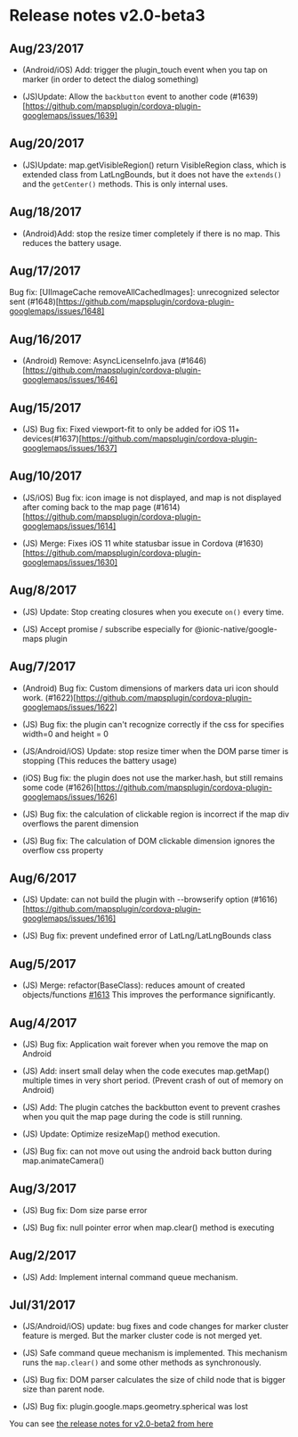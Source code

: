 # Release notes v2.0-beta3

## Aug/23/2017

- (Android/iOS) Add: trigger the plugin_touch event when you tap on marker (in order to detect the dialog something)

- (JS)Update: Allow the `backbutton` event to another code (#1639)[https://github.com/mapsplugin/cordova-plugin-googlemaps/issues/1639]

## Aug/20/2017

- (JS)Update: map.getVisibleRegion() return VisibleRegion class, which is extended class from LatLngBounds, but it does not have the `extends()` and the `getCenter()` methods.
  This is only internal uses.

## Aug/18/2017

- (Android)Add: stop the resize timer completely if there is no map. This reduces the battery usage.

## Aug/17/2017

Bug fix: [UIImageCache removeAllCachedImages]: unrecognized selector sent (#1648)[https://github.com/mapsplugin/cordova-plugin-googlemaps/issues/1648]

## Aug/16/2017

- (Android) Remove: AsyncLicenseInfo.java (#1646)[https://github.com/mapsplugin/cordova-plugin-googlemaps/issues/1646]

## Aug/15/2017

- (JS) Bug fix: Fixed viewport-fit to only be added for iOS 11+ devices(#1637)[https://github.com/mapsplugin/cordova-plugin-googlemaps/issues/1637]

## Aug/10/2017

- (JS/iOS) Bug fix: icon image is not displayed, and map is not displayed after coming back to the map page (#1614)[https://github.com/mapsplugin/cordova-plugin-googlemaps/issues/1614]

- (JS) Merge: Fixes iOS 11 white statusbar issue in Cordova (#1630)[https://github.com/mapsplugin/cordova-plugin-googlemaps/issues/1630]


## Aug/8/2017

- (JS) Update: Stop creating closures when you execute `on()` every time.

- (JS) Accept promise / subscribe especially for @ionic-native/google-maps plugin

## Aug/7/2017

- (Android) Bug fix: Custom dimensions of markers data uri icon should work. (#1622)[https://github.com/mapsplugin/cordova-plugin-googlemaps/issues/1622]

- (JS) Bug fix: the plugin can't recognize correctly if the css for <body> specifies width=0 and height = 0

- (JS/Android/iOS) Update: stop resize timer when the DOM parse timer is stopping (This reduces the battery usage)

- (iOS) Bug fix: the plugin does not use the marker.hash, but still remains some code (#1626)[https://github.com/mapsplugin/cordova-plugin-googlemaps/issues/1626]

- (JS) Bug fix: the calculation of clickable region is incorrect if the map div overflows the parent dimension

- (JS) Bug fix: The calculation of DOM clickable dimension ignores the overflow css property


## Aug/6/2017

- (JS) Update: can not build the plugin with --browserify option (#1616)[https://github.com/mapsplugin/cordova-plugin-googlemaps/issues/1616]

- (JS) Bug fix: prevent undefined error of LatLng/LatLngBounds class

## Aug/5/2017

- (JS) Merge: refactor(BaseClass): reduces amount of created objects/functions [#1613](https://github.com/mapsplugin/cordova-plugin-googlemaps/pull/1613)
  This improves the performance significantly.

## Aug/4/2017

- (JS) Bug fix: Application wait forever when you remove the map on Android

- (JS) Add: insert small delay when the code executes map.getMap() multiple times in very short period.
  (Prevent crash of out of memory on Android)

- (JS) Add: The plugin catches the backbutton event to prevent crashes when you quit the map page during the code is still running.

- (JS) Update: Optimize resizeMap() method execution.

- (JS) Bug fix: can not move out using the android back button during map.animateCamera()


## Aug/3/2017

- (JS) Bug fix: Dom size parse error

- (JS) Bug fix: null pointer error when map.clear() method is executing

## Aug/2/2017

- (JS) Add: Implement internal command queue mechanism.

## Jul/31/2017

- (JS/Android/iOS) update: bug fixes and code changes for marker cluster feature is merged.
  But the marker cluster code is not merged yet.

- (JS) Safe command queue mechanism is implemented.
  This mechanism runs the `map.clear()` and some other methods as synchronously.

- (JS) Bug fix: DOM parser calculates the size of child node that is bigger size than parent node.

- (JS) Bug fix: plugin.google.maps.geometry.spherical was lost

You can see [the release notes for v2.0-beta2 from here](https://github.com/mapsplugin/cordova-plugin-googlemaps-doc/blob/master/v2.0.0/ReleaseNotes/v2.0-beta2/README.md)

